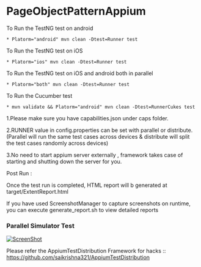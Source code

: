 # PageObjectPatternAppium

To Run the TestNG test on android
    
    * Platorm="android" mvn clean -Dtest=Runner test

 To Run the TestNG test on iOS
  
    * Platorm="ios" mvn clean -Dtest=Runner test

 To Run the TestNG test on iOS and android both in parallel
  
    * Platorm="both" mvn clean -Dtest=Runner test
    
To Run the Cucumber test

    * mvn validate && Platorm="android" mvn clean -Dtest=RunnerCukes test
    

1.Please make sure you have capabilities.json  under caps folder.

2.RUNNER value in config.properties can be set with parallel or distribute. (Parallel will run the same test cases across devices & distribute will split the test cases randomly across devices)

3.No need to start appium server externally , framework takes case of starting and shutting down the server for you.

Post Run :

Once the test run is completed, HTML report will b generated at target/ExtentReport.html

If you have used ScreenshotManager to capture screenshots on runtime, you can execute generate_report.sh to view detailed reports


### Parallel Simulator Test
[![ScreenShot](https://i.imgur.com/JDuyRX9.jpg)](https://www.youtube.com/watch?v=sf0YARF5ppQ&t=2s)


Please refer the AppiumTestDistribution Framework for hacks :: https://github.com/saikrishna321/AppiumTestDistribution
